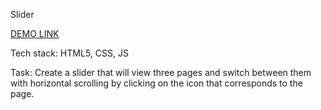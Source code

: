 Slider

[DEMO LINK](https://iryna713.github.io/Slider/)

Tech stack: HTML5, CSS, JS

Task: Create a slider that will view three pages and switch between them with horizontal scrolling by clicking on the icon that corresponds to the page.